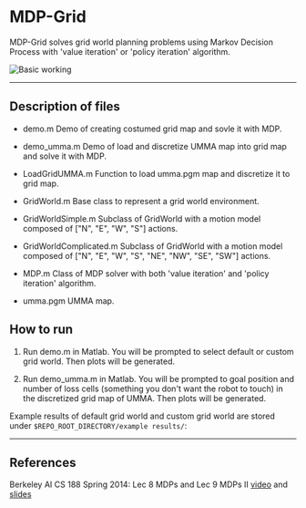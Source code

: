# MDP-Grid

MDP-Grid solves grid world planning problems using Markov Decision Process with 'value iteration' or 'policy iteration' algorithm. 


![Basic working](https://bitbucket.org/guanksu/mdp-grid/raw/b68efa5def86470c95e10fd96930bc87dde7ec61/example%20results/default%20grid%20world/policy%20iteration.png)

---

## Description of files
- demo.m
Demo of creating costumed grid map and sovle it with MDP.

- demo_umma.m
Demo of load and discretize UMMA map into grid map and solve it with MDP.

- LoadGridUMMA.m
Function to load umma.pgm map and discretize it to grid map.

- GridWorld.m
Base class to represent a grid world environment.

- GridWorldSimple.m
Subclass of GridWorld with a motion model composed of ["N", "E", "W", "S"] actions.

- GridWorldComplicated.m
Subclass of GridWorld with a motion model composed of ["N", "E", "W", "S", "NE", "NW", "SE", "SW"] actions.

- MDP.m
Class of MDP solver with both 'value iteration' and 'policy iteration' algorithm. 

- umma.pgm
UMMA map.

## How to run

1. Run demo.m in Matlab. You will be prompted to select default or custom grid world. Then plots will be generated.

2. Run demo_umma.m in Matlab. You will be prompted to goal position and number of loss cells (something you don't want the robot to touch) in the discretized grid map of UMMA. Then plots will be generated.

Example results of default grid world and custom grid world are stored under `$REPO_ROOT_DIRECTORY/example results/`:

---

## References

Berkeley AI CS 188 Spring 2014: Lec 8 MDPs and Lec 9 MDPs II [video](https://www.youtube.com/playlist?list=PLIZQvCoJVokgKBNx210mkXEk4FeSOGfWu) and [slides](http://ai.berkeley.edu/lecture_slides.html)

